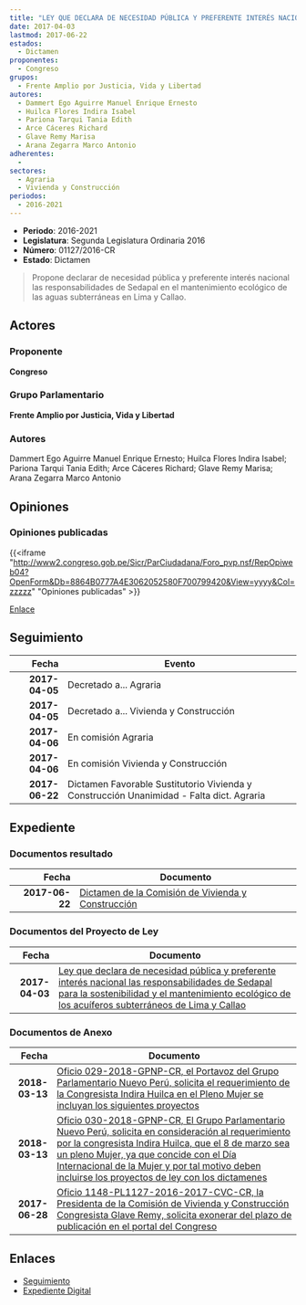 ```yaml
---
title: "LEY QUE DECLARA DE NECESIDAD PÚBLICA Y PREFERENTE INTERÉS NACIONAL LAS RESPONSABILIDADES DE SEDAPAL PARA LA SOSTENIBILIDAD Y EL MANTENIMIENTO ECOLÓGICO DE LOS ACUIFEROS SUBTERRANEOS DE LIMA Y CALLAO"
date: 2017-04-03
lastmod: 2017-06-22
estados: 
  - Dictamen
proponentes: 
  - Congreso
grupos: 
  - Frente Amplio por Justicia, Vida y Libertad
autores: 
  - Dammert Ego Aguirre Manuel Enrique Ernesto
  - Huilca Flores Indira Isabel
  - Pariona Tarqui Tania Edith
  - Arce Cáceres Richard
  - Glave Remy Marisa
  - Arana Zegarra Marco Antonio
adherentes: 
  - 
sectores: 
  - Agraria
  - Vivienda y Construcción
periodos: 
  - 2016-2021
---
```


- **Periodo**: 2016-2021
- **Legislatura**: Segunda Legislatura Ordinaria 2016
- **Número**: 01127/2016-CR
- **Estado**: Dictamen

> Propone declarar de necesidad pública y preferente interés nacional las responsabilidades de Sedapal en el mantenimiento ecológico de las aguas subterráneas en Lima y Callao.


## Actores

### Proponente

**Congreso**

### Grupo Parlamentario

**Frente Amplio por Justicia, Vida y Libertad**

### Autores

Dammert Ego Aguirre Manuel Enrique Ernesto; Huilca Flores Indira Isabel; Pariona Tarqui Tania Edith; Arce Cáceres Richard; Glave Remy Marisa; Arana Zegarra Marco Antonio


## Opiniones

### Opiniones publicadas

{{<iframe "http://www2.congreso.gob.pe/Sicr/ParCiudadana/Foro_pvp.nsf/RepOpiweb04?OpenForm&Db=8864B0777A4E3062052580F700799420&View=yyyy&Col=zzzzz" "Opiniones publicadas" >}}

[Enlace](http://www2.congreso.gob.pe/Sicr/ParCiudadana/Foro_pvp.nsf/RepOpiweb04?OpenForm&Db=8864B0777A4E3062052580F700799420&View=yyyy&Col=zzzzz)

## Seguimiento

| Fecha | Evento |
|------:|--------|
| **2017-04-05** | Decretado a... Agraria|
| **2017-04-05** | Decretado a... Vivienda y Construcción|
| **2017-04-06** | En comisión Agraria|
| **2017-04-06** | En comisión Vivienda y Construcción|
| **2017-06-22** | Dictamen Favorable Sustitutorio Vivienda y Construcción Unanimidad - Falta dict. Agraria|


## Expediente


### Documentos resultado

| Fecha | Documento |
|------:|--------|
| **2017-06-22** | [Dictamen de la Comisión de Vivienda y Construcción](http://www.leyes.congreso.gob.pe/Documentos/2016_2021/Dictamenes/Proyectos_de_Ley/01127DC24MAY20170622..pdf) |

### Documentos del Proyecto de Ley

| Fecha | Documento |
|------:|--------|
| **2017-04-03** | [Ley que declara de necesidad pública y preferente interés nacional las responsabilidades de Sedapal para la sostenibilidad y el mantenimiento ecológico de los acuíferos subterráneos de Lima y Callao](http://www.leyes.congreso.gob.pe/Documentos/2016_2021/Proyectos_de_Ley_y_de_Resoluciones_Legislativas/PL0112720170403.pdf) |

### Documentos de Anexo

| Fecha | Documento |
|------:|--------|
| **2018-03-13** | [Oficio 029-2018-GPNP-CR, el Portavoz del Grupo Parlamentario Nuevo Perú, solicita el requerimiento de la Congresista Indira Huilca en el Pleno Mujer se incluyan los siguientes proyectos](http://www.leyes.congreso.gob.pe/Documentos/2016_2021/Oficios/Grupos_Parlamentarios/OFICIO-029-2018-GPNP-CR.pdf) |
| **2018-03-13** | [Oficio 030-2018-GPNP-CR, El Grupo Parlamentario Nuevo Perú, solicita en consideración al requerimiento por la congresista Indira Huilca, que el 8 de marzo sea un pleno Mujer, ya que concide con el Día Internacional de la Mujer y por tal motivo deben incluirse los proyectos de ley con los dictamenes](http://www.leyes.congreso.gob.pe/Documentos/2016_2021/Oficios/Congresistas/OFICIO-030-2018-GPN-CR.PDF) |
| **2017-06-28** | [Oficio 1148-PL1127-2016-2017-CVC-CR, la Presidenta de la Comisión de Vivienda y Construcción Congresista Glave Remy, solicita exonerar del plazo de publicación en el portal del Congreso](http://www.leyes.congreso.gob.pe/Documentos/2016_2021/Oficios/Comisiones_Ordinarias/OFICIO-1148-PL1127-2016-2017-CVC-CR.pdf) |

## Enlaces 

- [Seguimiento](http://www2.congreso.gob.pe/Sicr/TraDocEstProc/CLProLey2016.nsf/f7fff46988ca05b1052578e100829cc7/24d05e3865bf707f052580f700752ebc?OpenDocument)
- [Expediente Digital](http://www2.congreso.gob.pe/Sicr/TraDocEstProc/CLProLey2016.nsf/f7fff46988ca05b1052578e100829cc7/24d05e3865bf707f052580f700752ebc?OpenDocument&Click=05257FB7005EB655.eb71d0cf91d8294e05256cdf006b5706/$Body/0.1C6C)
